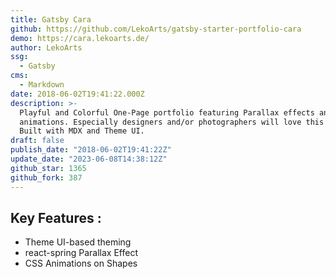 ```yaml
---
title: Gatsby Cara
github: https://github.com/LekoArts/gatsby-starter-portfolio-cara
demo: https://cara.lekoarts.de/
author: LekoArts
ssg:
  - Gatsby
cms:
  - Markdown
date: 2018-06-02T19:41:22.000Z
description: >-
  Playful and Colorful One-Page portfolio featuring Parallax effects and
  animations. Especially designers and/or photographers will love this theme!
  Built with MDX and Theme UI.
draft: false
publish_date: "2018-06-02T19:41:22Z"
update_date: "2023-06-08T14:38:12Z"
github_star: 1365
github_fork: 387
---
```


## Key Features :

- Theme UI-based theming
- react-spring Parallax Effect
- CSS Animations on Shapes
